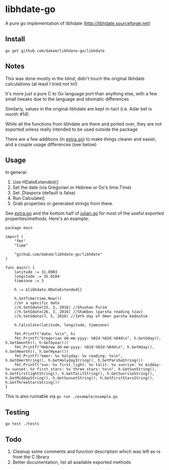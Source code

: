 # libhdate-go

A pure go implementation of libhdate (http://libhdate.sourceforge.net)

## Install

`go get github.com/dakom/libhdate-go/libhdate`

## Notes

This was done mostly in the blind, didn't touch the original libhdate calculations (at least I tried not to!)

It's more just a pure C to Go language port than anything else, with a few small tweaks due to the language and idiomatic differences

Similarly, values in the original libhdate are kept in-tact (i.e. Adar bet is month #14)

While all the functions from libhdate are there and ported over, they are not exported unless really intended to be used outside the package

There are a few additions (in [extra.go](libhdate/extra.go)) to make things clearer and easier, and a couple usage differences (see below)

## Usage

In general:

1. Use HDateExtended{}
2. Set the date (via Gregorian or Hebrew or Go's time.Time)
3. Set .Diaspora (default is false)
4. Run Calculate()
5. Grab properties or generated strings from there.

See [extra.go](libhdate/extra.go) and the bottom half of [julian.go](libhdate/julian.go) for most of the useful exported properties/methods. Here's an example:

```
package main

import (
	"fmt"
	"time"

	"github.com/dakom/libhdate-go/libhdate"
)

func main() {
	latitude := 31.8903
	longitude := 35.0104
	timezone := 3

	h := &libhdate.HDateExtended{}

	h.SetTime(time.Now())
	//or a specific date
	//h.SetGdate(25, 3, 2016) //Shushan Purim
	//h.SetGdate(26, 3, 2016) //Shabbos (parsha reading tzav)
	//h.SetGdate(7, 5, 2016) //14th day of Omer parsha kedoshim

	h.Calculate(latitude, longitude, timezone)

	fmt.Printf("date: %v\n", h)
	fmt.Printf("Gregorian dd-mm-yyyy: %02d-%02d-%04d\n", h.GetGday(), h.GetGmonth(), h.GetGyear())
	fmt.Printf("Hebrew dd-mm-yyyy: %02d-%02d-%04d\n", h.GetHday(), h.GetHmonth(), h.GetHyear())
	fmt.Printf("omer: %v holyday: %v reading: %v\n", h.GetOmerString(), h.GetHolydayString(), h.GetParshaString())
	fmt.Printf("sun: %v first_light: %v talit: %v sunrise: %v midday: %v sunset: %v first_stars: %v three_stars: %v\n", h.GetSunString(), h.GetFirstlightString(), h.GetTalitString(), h.GetSunriseString(), h.GetMiddayString(), h.GetSunsetString(), h.GetFirstStarsString(), h.GetThreeStarsString())
}

```

This is also runnable via `go run ./example/example.go`

## Testing

`go test ./tests`

## Todo

1. Cleanup some comments and function description which was left as-is from the C library
2. Better documentation, list all available exported methods
